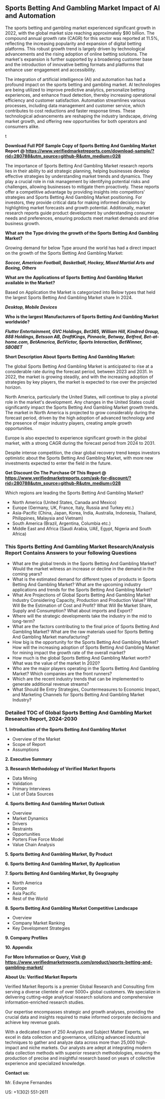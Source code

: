 <h2>Sports Betting And Gambling Market Impact of AI and Automation</h2><p>The sports betting and gambling market experienced significant growth in 2022, with the global market size reaching approximately $90 billion. The compound annual growth rate (CAGR) for this sector was reported at 11.5%, reflecting the increasing popularity and expansion of digital betting platforms. This robust growth trend is largely driven by technological advancements and the rising adoption of online betting solutions. The market's expansion is further supported by a broadening customer base and the introduction of innovative betting formats and platforms that enhance user engagement and accessibility.</p><p>The integration of artificial intelligence (AI) and automation has had a profound impact on the sports betting and gambling market. AI technologies are being utilized to improve predictive analytics, personalize betting experiences, and enhance fraud detection, thereby increasing operational efficiency and customer satisfaction. Automation streamlines various processes, including data management and customer service, which contributes to cost reductions and faster response times. These technological advancements are reshaping the industry landscape, driving market growth, and offering new opportunities for both operators and consumers alike.</p>t</p><p id="" class=""><strong>Download Full PDF Sample Copy of Sports Betting And Gambling Market Report @ <a href="https://www.verifiedmarketreports.com/download-sample/?rid=280788&utm_source=github-R&utm_medium=028" target="_blank">https://www.verifiedmarketreports.com/download-sample/?rid=280788&utm_source=github-R&utm_medium=028</a></strong></p><p>The importance of&nbsp;Sports Betting And Gambling Market research reports lies in their ability to aid strategic planning, helping businesses develop effective strategies by understanding market trends and dynamics. They play a crucial role in risk management by identifying potential risks and challenges, allowing businesses to mitigate them proactively. These reports offer a competitive advantage by providing insights into competitors' strategies and Sports Betting And Gambling Market positioning. For investors, they provide critical data for making informed decisions by highlighting market forecasts and growth potential. Additionally, market research reports guide product development by understanding consumer needs and preferences, ensuring products meet market demands and drive business growth.</p><p><strong>What are the&nbsp;Type driving the growth of the Sports Betting And Gambling Market?</strong></p><p id="" class="">Growing demand for below Type around the world has had a direct impact on the growth of the Sports Betting And Gambling Market:</p><em><strong>Soccer, American Football, Basketball, Hockey, Mixed Martial Arts and Boxing, Others</strong></em></p><strong>What are the&nbsp;Applications&nbsp;of Sports Betting And Gambling Market available in the Market?</strong></p><p id="" class="">Based on Application the Market is categorized into Below types that held the largest Sports Betting And Gambling Market share In 2024.</p><em><strong>Desktop, Mobile Devices</strong></em></p><strong>Who is the largest Manufacturers of Sports Betting And Gambling Market worldwide?</strong></p><p><em><strong>Flutter Entertainment, GVC Holdings, Bet365, William Hill, Kindred Group, 888 Holdings, Betsson AB, DraftKings, Pinnacle, Betway, Betfred, Bet-at-home.com, BetAmerica, BetVictor, Sports Interaction, BetWinner, SBOBET</strong></em></p><p id="" class=""><strong>Short Description About Sports Betting And Gambling Market:</strong></p><p>The global Sports Betting And Gambling Market is anticipated to rise at a considerable rate during the forecast period, between 2023 and 2031. In 2022, the market is growing steadily, and with the increasing adoption of strategies by key players, the market is expected to rise over the projected horizon.</p><p>North America, particularly the United States, will continue to play a pivotal role in the market's development. Any changes in the United States could significantly impact the Sports Betting And Gambling Market growth trends. The market in North America is projected to grow considerably during the forecast period, driven by the high adoption of advanced technology and the presence of major industry players, creating ample growth opportunities.</p><p>Europe is also expected to experience significant growth in the global market, with a strong CAGR during the forecast period from 2024 to 2031.</p><p>Despite intense competition, the clear global recovery trend keeps investors optimistic about the Sports Betting And Gambling Market, with more new investments expected to enter the field in the future.</p><p id="" class=""><strong>Get Discount On The Purchase Of This Report @ <a href="https://www.verifiedmarketreports.com/ask-for-discount/?rid=280788&utm_source=github-R&utm_medium=028" target="_blank">https://www.verifiedmarketreports.com/ask-for-discount/?rid=280788&utm_source=github-R&utm_medium=028</a></strong></p>Which regions are leading the Sports Betting And Gambling Market?</p><ul><li>North America (United States, Canada and Mexico)</li><li>Europe (Germany, UK, France, Italy, Russia and Turkey etc.)</li><li>Asia-Pacific (China, Japan, Korea, India, Australia, Indonesia, Thailand, Philippines, Malaysia and Vietnam)</li><li>South America (Brazil, Argentina, Columbia etc.)</li><li>Middle East and Africa (Saudi Arabia, UAE, Egypt, Nigeria and South Africa)</li></ul><h3 id="" class="">This Sports Betting And Gambling Market Research/Analysis Report Contains Answers to your following Questions</h3><ul><li>What are the global trends in the Sports Betting And Gambling Market? Would the market witness an increase or decline in the demand in the coming years?</li><li>What is the estimated demand for different types of products in Sports Betting And Gambling Market? What are the upcoming industry applications and trends for the Sports Betting And Gambling Market?</li><li>What Are Projections of Global Sports Betting And Gambling Market Industry Considering Capacity, Production and Production Value? What Will Be the Estimation of Cost and Profit? What Will Be Market Share, Supply and Consumption? What about imports and Export?</li><li>Where will the strategic developments take the industry in the mid to long-term?</li><li>What are the factors contributing to the final price of Sports Betting And Gambling Market? What are the raw materials used for Sports Betting And Gambling Market manufacturing?</li><li>How big is the opportunity for the Sports Betting And Gambling Market? How will the increasing adoption of Sports Betting And Gambling Market for mining impact the growth rate of the overall market?</li><li>How much is the global Sports Betting And Gambling Market worth? What was the value of the market In 2020?</li><li>Who are the major players operating in the Sports Betting And Gambling Market? Which companies are the front runners?</li><li>Which are the recent industry trends that can be implemented to generate additional revenue streams?</li><li>What Should Be Entry Strategies, Countermeasures to Economic Impact, and Marketing Channels for Sports Betting And Gambling Market Industry?</li></ul><h3 id="" class="">Detailed TOC of Global Sports Betting And Gambling Market Research Report, 2024-2030</h3><p id="" class=""><strong>1. Introduction of the Sports Betting And Gambling Market</strong></p><ul><li>Overview of the Market</li><li>Scope of Report</li><li>Assumptions</li></ul><p id="" class=""><strong>2. Executive Summary</strong></p><p id="" class=""><strong>3. Research Methodology of Verified Market Reports</strong></p><ul><li>Data Mining</li><li>Validation</li><li>Primary Interviews</li><li>List of Data Sources</li></ul><p id="" class=""><strong>4. Sports Betting And Gambling Market Outlook</strong></p><ul><li>Overview</li><li>Market Dynamics</li><li>Drivers</li><li>Restraints</li><li>Opportunities</li><li>Porters Five Force Model</li><li>Value Chain Analysis</li></ul><p id="" class=""><strong>5. Sports Betting And Gambling Market, By Product</strong></p><p id="" class=""><strong>6. Sports Betting And Gambling Market, By Application</strong></p><p id="" class=""><strong>7. Sports Betting And Gambling Market, By Geography</strong></p><ul><li>North America</li><li>Europe</li><li>Asia Pacific</li><li>Rest of the World</li></ul><p id="" class=""><strong>8. Sports Betting And Gambling Market Competitive Landscape</strong></p><ul><li>Overview</li><li>Company Market Ranking</li><li>Key Development Strategies</li></ul><p id="" class=""><strong>9. Company Profiles</strong></p><p id="" class=""><strong>10. Appendix</strong></p><p id="" class=""><strong>For More Information or Query, Visit @ <a href="https://www.verifiedmarketreports.com/product/sports-betting-and-gambling-market/" target="_blank">https://www.verifiedmarketreports.com/product/sports-betting-and-gambling-market/</a></strong></p><p id="" class=""><strong>About Us: Verified Market Reports</strong></p><p id="" class="">Verified Market Reports is a premier Global Research and Consulting firm serving a diverse clientele of over 5000+ global customers. We specialize in delivering cutting-edge analytical research solutions and comprehensive information-enriched research studies.</p><p id="" class="">Our expertise encompasses strategic and growth analyses, providing the crucial data and insights required to make informed corporate decisions and achieve key revenue goals.</p><p id="" class="">With a dedicated team of 250 Analysts and Subject Matter Experts, we excel in data collection and governance, utilizing advanced industrial techniques to gather and analyze data across more than 25,000 high-impact and niche markets. Our analysts are adept at integrating modern data collection methods with superior research methodologies, ensuring the production of precise and insightful research based on years of collective experience and specialized knowledge.</p><p id="" class=""><strong>Contact us:</strong></p><p id="" class="">Mr. Edwyne Fernandes</p><p id="" class="">US: +1(302) 551-2611</p>